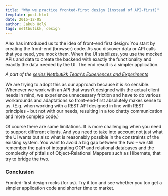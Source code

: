 ```yaml
---
title: "Why we practice fronted-first design (instead of API-first)"
template: post.html
date: 2015-12-05
author: Jakub Holý
tags: nettbutikk, design
---
```

Alex has introduced us to the idea of front-end first design: You start by creating the front-end (browser) code. As you discover data or API calls that you need, you mock them. When the UI stabilizes, you use the mocked APIs and data to create the backend with exactly the functionality and exactly the data needed by the UI. The end result is a simpler application.

*A part of the [series Nettbutikk Team's Experiences and Experiments](/tags/nettbutikk)*

We are trying to adopt this as our approach because it is so sensible. Whenever we work with an API that wasn’t designed with the actual client needs in mind, we experience unnecessary friction and have to do various workarounds and adaptations so front-end-first absolutely makes sense to us. (E.g. when working with a REST API designed in line with REST principles – but not with our needs, resulting in a too chatty communication and more complex code.)

Of course there are same limitations. It is more challenging when you need to support different clients. And you need to take into account not just what the UI wants but also what is reasonably possible in the constraints of the existing system. You want to avoid a big gap between the two – we still remember the pain of integrating OOP and relational databases and the complexity of pitfalls of Object-Relational Mappers such as Hibernate, that try to bridge the two.

### Conclusion

Fronted-first design rocks (for us). Try it too and see whether you too get a simpler application code and shorter time to market.
